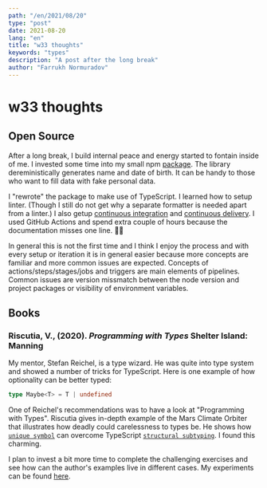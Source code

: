 ```yaml
---
path: "/en/2021/08/20"
type: "post"
date: 2021-08-20
lang: "en"
title: "w33 thoughts"
keywords: "types"
description: "A post after the long break"
author: "Farrukh Normuradov"
---
```


# w33 thoughts

## Open Source

After a long break, I build internal peace and energy started to fontain inside of me. I invested some time into my small npm [package](https://www.npmjs.com/package/gdpr-person-generator). The library dereministically generates name and date of birth. It can be handy to those who want to fill data with fake personal data.

I "rewrote" the package to make use of TypeScript. I learned how to setup linter. (Though I still do not get why a separate formatter is needed apart from a linter.) I also getup [continuous integration](https://raw.githubusercontent.com/pharrukh/gdpr-person-generator/master/.github/workflows/base-pipeline.yml) and [continuous delivery](https://github.com/pharrukh/gdpr-person-generator/blob/master/.github/workflows/release-pipeline.yml). I used GitHub Actions and spend extra couple of hours because the documentation misses one line. 🤷‍♀️ 

In general this is not the first time and I think I enjoy the process and with every setup or iteration it is in general easier because more concepts are familiar and more common issues are expected. Concepts of actions/steps/stages/jobs and triggers are main elements of pipelines. Common issues are version missmatch between the node version and project packages or visibility of environment variables.

## Books

### Riscutia, V., (2020). _Programming with Types_ Shelter Island: Manning

My mentor, Stefan Reichel, is a type wizard. He was quite into type system and showed a number of tricks for TypeScript. Here is one example of how optionality can be better typed:

```typescript
type Maybe<T> = T | undefined
```
One of Reichel's recommendations was to have a look at "Programming with Types". Riscutia gives in-depth example of the Mars Climate Orbiter that illustrates how deadly could carelessness to types be. He shows how [`unique symbol`](https://stackoverflow.com/a/49452127/3407539) can overcome TypeScript [`structural subtyping`](https://en.wikipedia.org/wiki/Structural_type_system). I found this charming.

I plan to invest a bit more time to complete the challenging exercises and see how can the author's examples live in different cases. My experiments can be found [here](https://github.com/pharrukh/programming-with-types).
